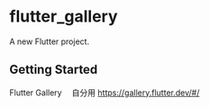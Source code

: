 # flutter_gallery

A new Flutter project.

## Getting Started

Flutter Gallery 　自分用
https://gallery.flutter.dev/#/
